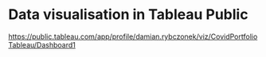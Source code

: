 # Data visualisation in Tableau Public
https://public.tableau.com/app/profile/damian.rybczonek/viz/CovidPortfolioTableau/Dashboard1
